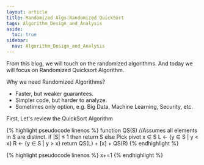 ```yaml
---
layout: article
title: Randomized Algs:Randomized QuickSort
tags: Algorithm_Design_and_Analysis
aside:
  toc: true
sidebar:
  nav: Algorithm_Design_and_Analysis
---
```


From this blog, we will touch on the randomized algorithms. And today we will focus on Randomized Quicksort Algorithm.

<!--more-->

Why we need Randomized Algorithms?

* Faster, but weaker guarantees.
* Simpler code, but harder to analyze.
* Sometimes only option, e.g. Big Data, Machine Learning, Security, etc.

First, Let's review the QuickSort Algorithm

{% highlight pseudocode linenos %}
function QS(S)  //Assumes all elements in S are distinct.
   if |S| ≤ 1 then
      return S
   else
      Pick pivot x ∈ S
      L ← {y ∈ S | y < x}
      R ← {y ∈ S | y > x}
      return QS(L) + [x] + QS(R)
{% endhighlight %}

{% highlight pseudocode linenos %}
x+=1
{% endhighlight %}



